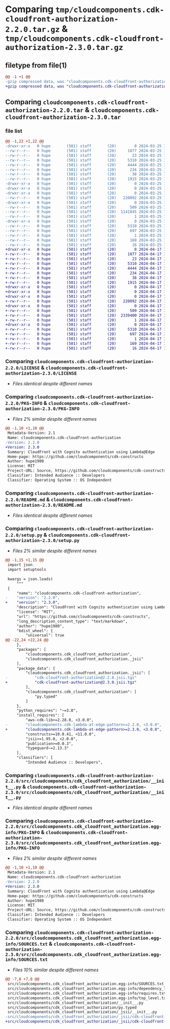 # Comparing `tmp/cloudcomponents.cdk-cloudfront-authorization-2.2.0.tar.gz` & `tmp/cloudcomponents.cdk-cloudfront-authorization-2.3.0.tar.gz`

## filetype from file(1)

```diff
@@ -1 +1 @@
-gzip compressed data, was "cloudcomponents.cdk-cloudfront-authorization-2.2.0.tar", last modified: Mon Mar 25 18:26:19 2024, max compression
+gzip compressed data, was "cloudcomponents.cdk-cloudfront-authorization-2.3.0.tar", last modified: Wed Apr 17 18:36:26 2024, max compression
```

## Comparing `cloudcomponents.cdk-cloudfront-authorization-2.2.0.tar` & `cloudcomponents.cdk-cloudfront-authorization-2.3.0.tar`

### file list

```diff
@@ -1,22 +1,22 @@
-drwxr-xr-x   0 hupe       (501) staff       (20)        0 2024-03-25 18:26:19.506862 cloudcomponents.cdk-cloudfront-authorization-2.2.0/
--rw-r--r--   0 hupe       (501) staff       (20)     1077 2024-03-25 18:26:16.000000 cloudcomponents.cdk-cloudfront-authorization-2.2.0/LICENSE
--rw-r--r--   0 hupe       (501) staff       (20)       23 2024-03-25 18:26:16.000000 cloudcomponents.cdk-cloudfront-authorization-2.2.0/MANIFEST.in
--rw-r--r--   0 hupe       (501) staff       (20)     5310 2024-03-25 18:26:19.506583 cloudcomponents.cdk-cloudfront-authorization-2.2.0/PKG-INFO
--rw-r--r--   0 hupe       (501) staff       (20)     4444 2024-03-25 18:26:16.000000 cloudcomponents.cdk-cloudfront-authorization-2.2.0/README.md
--rw-r--r--   0 hupe       (501) staff       (20)      234 2024-03-25 18:26:16.000000 cloudcomponents.cdk-cloudfront-authorization-2.2.0/pyproject.toml
--rw-r--r--   0 hupe       (501) staff       (20)       38 2024-03-25 18:26:19.506914 cloudcomponents.cdk-cloudfront-authorization-2.2.0/setup.cfg
--rw-r--r--   0 hupe       (501) staff       (20)     1915 2024-03-25 18:26:16.000000 cloudcomponents.cdk-cloudfront-authorization-2.2.0/setup.py
-drwxr-xr-x   0 hupe       (501) staff       (20)        0 2024-03-25 18:26:19.503079 cloudcomponents.cdk-cloudfront-authorization-2.2.0/src/
-drwxr-xr-x   0 hupe       (501) staff       (20)        0 2024-03-25 18:26:19.503142 cloudcomponents.cdk-cloudfront-authorization-2.2.0/src/cloudcomponents/
-drwxr-xr-x   0 hupe       (501) staff       (20)        0 2024-03-25 18:26:19.505154 cloudcomponents.cdk-cloudfront-authorization-2.2.0/src/cloudcomponents/cdk_cloudfront_authorization/
--rw-r--r--   0 hupe       (501) staff       (20)   220092 2024-03-25 18:26:16.000000 cloudcomponents.cdk-cloudfront-authorization-2.2.0/src/cloudcomponents/cdk_cloudfront_authorization/__init__.py
-drwxr-xr-x   0 hupe       (501) staff       (20)        0 2024-03-25 18:26:19.505565 cloudcomponents.cdk-cloudfront-authorization-2.2.0/src/cloudcomponents/cdk_cloudfront_authorization/_jsii/
--rw-r--r--   0 hupe       (501) staff       (20)      509 2024-03-25 18:26:16.000000 cloudcomponents.cdk-cloudfront-authorization-2.2.0/src/cloudcomponents/cdk_cloudfront_authorization/_jsii/__init__.py
--rw-r--r--   0 hupe       (501) staff       (20)  1141845 2024-03-25 18:26:16.000000 cloudcomponents.cdk-cloudfront-authorization-2.2.0/src/cloudcomponents/cdk_cloudfront_authorization/_jsii/cdk-cloudfront-authorization@2.2.0.jsii.tgz
--rw-r--r--   0 hupe       (501) staff       (20)        1 2024-03-25 18:26:16.000000 cloudcomponents.cdk-cloudfront-authorization-2.2.0/src/cloudcomponents/cdk_cloudfront_authorization/py.typed
-drwxr-xr-x   0 hupe       (501) staff       (20)        0 2024-03-25 18:26:19.504725 cloudcomponents.cdk-cloudfront-authorization-2.2.0/src/cloudcomponents.cdk_cloudfront_authorization.egg-info/
--rw-r--r--   0 hupe       (501) staff       (20)     5310 2024-03-25 18:26:19.000000 cloudcomponents.cdk-cloudfront-authorization-2.2.0/src/cloudcomponents.cdk_cloudfront_authorization.egg-info/PKG-INFO
--rw-r--r--   0 hupe       (501) staff       (20)      697 2024-03-25 18:26:19.000000 cloudcomponents.cdk-cloudfront-authorization-2.2.0/src/cloudcomponents.cdk_cloudfront_authorization.egg-info/SOURCES.txt
--rw-r--r--   0 hupe       (501) staff       (20)        1 2024-03-25 18:26:19.000000 cloudcomponents.cdk-cloudfront-authorization-2.2.0/src/cloudcomponents.cdk_cloudfront_authorization.egg-info/dependency_links.txt
--rw-r--r--   0 hupe       (501) staff       (20)      169 2024-03-25 18:26:19.000000 cloudcomponents.cdk-cloudfront-authorization-2.2.0/src/cloudcomponents.cdk_cloudfront_authorization.egg-info/requires.txt
--rw-r--r--   0 hupe       (501) staff       (20)       16 2024-03-25 18:26:19.000000 cloudcomponents.cdk-cloudfront-authorization-2.2.0/src/cloudcomponents.cdk_cloudfront_authorization.egg-info/top_level.txt
+drwxr-xr-x   0 hupe       (501) staff       (20)        0 2024-04-17 18:36:26.438315 cloudcomponents.cdk-cloudfront-authorization-2.3.0/
+-rw-r--r--   0 hupe       (501) staff       (20)     1077 2024-04-17 18:36:23.000000 cloudcomponents.cdk-cloudfront-authorization-2.3.0/LICENSE
+-rw-r--r--   0 hupe       (501) staff       (20)       23 2024-04-17 18:36:23.000000 cloudcomponents.cdk-cloudfront-authorization-2.3.0/MANIFEST.in
+-rw-r--r--   0 hupe       (501) staff       (20)     5310 2024-04-17 18:36:26.438043 cloudcomponents.cdk-cloudfront-authorization-2.3.0/PKG-INFO
+-rw-r--r--   0 hupe       (501) staff       (20)     4444 2024-04-17 18:36:23.000000 cloudcomponents.cdk-cloudfront-authorization-2.3.0/README.md
+-rw-r--r--   0 hupe       (501) staff       (20)      234 2024-04-17 18:36:23.000000 cloudcomponents.cdk-cloudfront-authorization-2.3.0/pyproject.toml
+-rw-r--r--   0 hupe       (501) staff       (20)       38 2024-04-17 18:36:26.438359 cloudcomponents.cdk-cloudfront-authorization-2.3.0/setup.cfg
+-rw-r--r--   0 hupe       (501) staff       (20)     1915 2024-04-17 18:36:23.000000 cloudcomponents.cdk-cloudfront-authorization-2.3.0/setup.py
+drwxr-xr-x   0 hupe       (501) staff       (20)        0 2024-04-17 18:36:26.434434 cloudcomponents.cdk-cloudfront-authorization-2.3.0/src/
+drwxr-xr-x   0 hupe       (501) staff       (20)        0 2024-04-17 18:36:26.434490 cloudcomponents.cdk-cloudfront-authorization-2.3.0/src/cloudcomponents/
+drwxr-xr-x   0 hupe       (501) staff       (20)        0 2024-04-17 18:36:26.436302 cloudcomponents.cdk-cloudfront-authorization-2.3.0/src/cloudcomponents/cdk_cloudfront_authorization/
+-rw-r--r--   0 hupe       (501) staff       (20)   220092 2024-04-17 18:36:23.000000 cloudcomponents.cdk-cloudfront-authorization-2.3.0/src/cloudcomponents/cdk_cloudfront_authorization/__init__.py
+drwxr-xr-x   0 hupe       (501) staff       (20)        0 2024-04-17 18:36:26.436580 cloudcomponents.cdk-cloudfront-authorization-2.3.0/src/cloudcomponents/cdk_cloudfront_authorization/_jsii/
+-rw-r--r--   0 hupe       (501) staff       (20)      509 2024-04-17 18:36:23.000000 cloudcomponents.cdk-cloudfront-authorization-2.3.0/src/cloudcomponents/cdk_cloudfront_authorization/_jsii/__init__.py
+-rw-r--r--   0 hupe       (501) staff       (20)  2339400 2024-04-17 18:36:23.000000 cloudcomponents.cdk-cloudfront-authorization-2.3.0/src/cloudcomponents/cdk_cloudfront_authorization/_jsii/cdk-cloudfront-authorization@2.3.0.jsii.tgz
+-rw-r--r--   0 hupe       (501) staff       (20)        1 2024-04-17 18:36:23.000000 cloudcomponents.cdk-cloudfront-authorization-2.3.0/src/cloudcomponents/cdk_cloudfront_authorization/py.typed
+drwxr-xr-x   0 hupe       (501) staff       (20)        0 2024-04-17 18:36:26.435881 cloudcomponents.cdk-cloudfront-authorization-2.3.0/src/cloudcomponents.cdk_cloudfront_authorization.egg-info/
+-rw-r--r--   0 hupe       (501) staff       (20)     5310 2024-04-17 18:36:26.000000 cloudcomponents.cdk-cloudfront-authorization-2.3.0/src/cloudcomponents.cdk_cloudfront_authorization.egg-info/PKG-INFO
+-rw-r--r--   0 hupe       (501) staff       (20)      697 2024-04-17 18:36:26.000000 cloudcomponents.cdk-cloudfront-authorization-2.3.0/src/cloudcomponents.cdk_cloudfront_authorization.egg-info/SOURCES.txt
+-rw-r--r--   0 hupe       (501) staff       (20)        1 2024-04-17 18:36:26.000000 cloudcomponents.cdk-cloudfront-authorization-2.3.0/src/cloudcomponents.cdk_cloudfront_authorization.egg-info/dependency_links.txt
+-rw-r--r--   0 hupe       (501) staff       (20)      169 2024-04-17 18:36:26.000000 cloudcomponents.cdk-cloudfront-authorization-2.3.0/src/cloudcomponents.cdk_cloudfront_authorization.egg-info/requires.txt
+-rw-r--r--   0 hupe       (501) staff       (20)       16 2024-04-17 18:36:26.000000 cloudcomponents.cdk-cloudfront-authorization-2.3.0/src/cloudcomponents.cdk_cloudfront_authorization.egg-info/top_level.txt
```

### Comparing `cloudcomponents.cdk-cloudfront-authorization-2.2.0/LICENSE` & `cloudcomponents.cdk-cloudfront-authorization-2.3.0/LICENSE`

 * *Files identical despite different names*

### Comparing `cloudcomponents.cdk-cloudfront-authorization-2.2.0/PKG-INFO` & `cloudcomponents.cdk-cloudfront-authorization-2.3.0/PKG-INFO`

 * *Files 2% similar despite different names*

```diff
@@ -1,10 +1,10 @@
 Metadata-Version: 2.1
 Name: cloudcomponents.cdk-cloudfront-authorization
-Version: 2.2.0
+Version: 2.3.0
 Summary: CloudFront with Cognito authentication using Lambda@Edge
 Home-page: https://github.com/cloudcomponents/cdk-constructs
 Author: hupe1980
 License: MIT
 Project-URL: Source, https://github.com/cloudcomponents/cdk-constructs.git
 Classifier: Intended Audience :: Developers
 Classifier: Operating System :: OS Independent
```

### Comparing `cloudcomponents.cdk-cloudfront-authorization-2.2.0/README.md` & `cloudcomponents.cdk-cloudfront-authorization-2.3.0/README.md`

 * *Files identical despite different names*

### Comparing `cloudcomponents.cdk-cloudfront-authorization-2.2.0/setup.py` & `cloudcomponents.cdk-cloudfront-authorization-2.3.0/setup.py`

 * *Files 2% similar despite different names*

```diff
@@ -1,15 +1,15 @@
 import json
 import setuptools
 
 kwargs = json.loads(
     """
 {
     "name": "cloudcomponents.cdk-cloudfront-authorization",
-    "version": "2.2.0",
+    "version": "2.3.0",
     "description": "CloudFront with Cognito authentication using Lambda@Edge",
     "license": "MIT",
     "url": "https://github.com/cloudcomponents/cdk-constructs",
     "long_description_content_type": "text/markdown",
     "author": "hupe1980",
     "bdist_wheel": {
         "universal": true
@@ -22,24 +22,24 @@
     },
     "packages": [
         "cloudcomponents.cdk_cloudfront_authorization",
         "cloudcomponents.cdk_cloudfront_authorization._jsii"
     ],
     "package_data": {
         "cloudcomponents.cdk_cloudfront_authorization._jsii": [
-            "cdk-cloudfront-authorization@2.2.0.jsii.tgz"
+            "cdk-cloudfront-authorization@2.3.0.jsii.tgz"
         ],
         "cloudcomponents.cdk_cloudfront_authorization": [
             "py.typed"
         ]
     },
     "python_requires": "~=3.8",
     "install_requires": [
         "aws-cdk-lib>=2.28.0, <3.0.0",
-        "cloudcomponents.cdk-lambda-at-edge-pattern>=2.2.0, <3.0.0",
+        "cloudcomponents.cdk-lambda-at-edge-pattern>=2.3.0, <3.0.0",
         "constructs>=10.0.41, <11.0.0",
         "jsii>=1.95.0, <2.0.0",
         "publication>=0.0.3",
         "typeguard~=2.13.3"
     ],
     "classifiers": [
         "Intended Audience :: Developers",
```

### Comparing `cloudcomponents.cdk-cloudfront-authorization-2.2.0/src/cloudcomponents/cdk_cloudfront_authorization/__init__.py` & `cloudcomponents.cdk-cloudfront-authorization-2.3.0/src/cloudcomponents/cdk_cloudfront_authorization/__init__.py`

 * *Files identical despite different names*

### Comparing `cloudcomponents.cdk-cloudfront-authorization-2.2.0/src/cloudcomponents.cdk_cloudfront_authorization.egg-info/PKG-INFO` & `cloudcomponents.cdk-cloudfront-authorization-2.3.0/src/cloudcomponents.cdk_cloudfront_authorization.egg-info/PKG-INFO`

 * *Files 2% similar despite different names*

```diff
@@ -1,10 +1,10 @@
 Metadata-Version: 2.1
 Name: cloudcomponents.cdk-cloudfront-authorization
-Version: 2.2.0
+Version: 2.3.0
 Summary: CloudFront with Cognito authentication using Lambda@Edge
 Home-page: https://github.com/cloudcomponents/cdk-constructs
 Author: hupe1980
 License: MIT
 Project-URL: Source, https://github.com/cloudcomponents/cdk-constructs.git
 Classifier: Intended Audience :: Developers
 Classifier: Operating System :: OS Independent
```

### Comparing `cloudcomponents.cdk-cloudfront-authorization-2.2.0/src/cloudcomponents.cdk_cloudfront_authorization.egg-info/SOURCES.txt` & `cloudcomponents.cdk-cloudfront-authorization-2.3.0/src/cloudcomponents.cdk_cloudfront_authorization.egg-info/SOURCES.txt`

 * *Files 10% similar despite different names*

```diff
@@ -7,8 +7,8 @@
 src/cloudcomponents.cdk_cloudfront_authorization.egg-info/SOURCES.txt
 src/cloudcomponents.cdk_cloudfront_authorization.egg-info/dependency_links.txt
 src/cloudcomponents.cdk_cloudfront_authorization.egg-info/requires.txt
 src/cloudcomponents.cdk_cloudfront_authorization.egg-info/top_level.txt
 src/cloudcomponents/cdk_cloudfront_authorization/__init__.py
 src/cloudcomponents/cdk_cloudfront_authorization/py.typed
 src/cloudcomponents/cdk_cloudfront_authorization/_jsii/__init__.py
-src/cloudcomponents/cdk_cloudfront_authorization/_jsii/cdk-cloudfront-authorization@2.2.0.jsii.tgz
+src/cloudcomponents/cdk_cloudfront_authorization/_jsii/cdk-cloudfront-authorization@2.3.0.jsii.tgz
```

